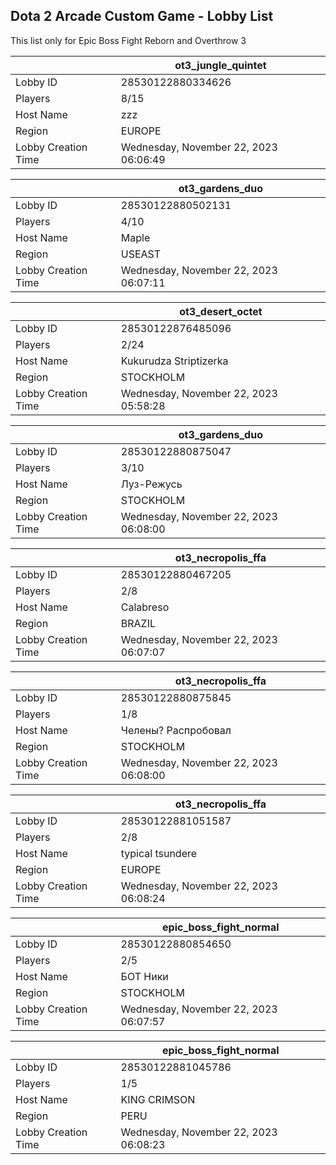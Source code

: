 ## Dota 2 Arcade Custom Game - Lobby List

This list only for Epic Boss Fight Reborn and Overthrow 3

|  | ot3_jungle_quintet |
| ------ | ------ |
| Lobby ID | 28530122880334626 |
| Players | 8/15 |
| Host Name | zzz |
| Region | EUROPE |
| Lobby Creation Time | Wednesday, November 22, 2023 06:06:49 |


|  | ot3_gardens_duo |
| ------ | ------ |
| Lobby ID | 28530122880502131 |
| Players | 4/10 |
| Host Name | Maple |
| Region | USEAST |
| Lobby Creation Time | Wednesday, November 22, 2023 06:07:11 |


|  | ot3_desert_octet |
| ------ | ------ |
| Lobby ID | 28530122876485096 |
| Players | 2/24 |
| Host Name | Kukurudza Striptizerka |
| Region | STOCKHOLM |
| Lobby Creation Time | Wednesday, November 22, 2023 05:58:28 |


|  | ot3_gardens_duo |
| ------ | ------ |
| Lobby ID | 28530122880875047 |
| Players | 3/10 |
| Host Name | Луз-Режусь |
| Region | STOCKHOLM |
| Lobby Creation Time | Wednesday, November 22, 2023 06:08:00 |


|  | ot3_necropolis_ffa |
| ------ | ------ |
| Lobby ID | 28530122880467205 |
| Players | 2/8 |
| Host Name | Calabreso |
| Region | BRAZIL |
| Lobby Creation Time | Wednesday, November 22, 2023 06:07:07 |


|  | ot3_necropolis_ffa |
| ------ | ------ |
| Lobby ID | 28530122880875845 |
| Players | 1/8 |
| Host Name | Челены? Распробовал |
| Region | STOCKHOLM |
| Lobby Creation Time | Wednesday, November 22, 2023 06:08:00 |


|  | ot3_necropolis_ffa |
| ------ | ------ |
| Lobby ID | 28530122881051587 |
| Players | 2/8 |
| Host Name | typical tsundere |
| Region | EUROPE |
| Lobby Creation Time | Wednesday, November 22, 2023 06:08:24 |


|  | epic_boss_fight_normal |
| ------ | ------ |
| Lobby ID | 28530122880854650 |
| Players | 2/5 |
| Host Name | БОТ Ники |
| Region | STOCKHOLM |
| Lobby Creation Time | Wednesday, November 22, 2023 06:07:57 |


|  | epic_boss_fight_normal |
| ------ | ------ |
| Lobby ID | 28530122881045786 |
| Players | 1/5 |
| Host Name | KING  CRIMSON |
| Region | PERU |
| Lobby Creation Time | Wednesday, November 22, 2023 06:08:23 |


